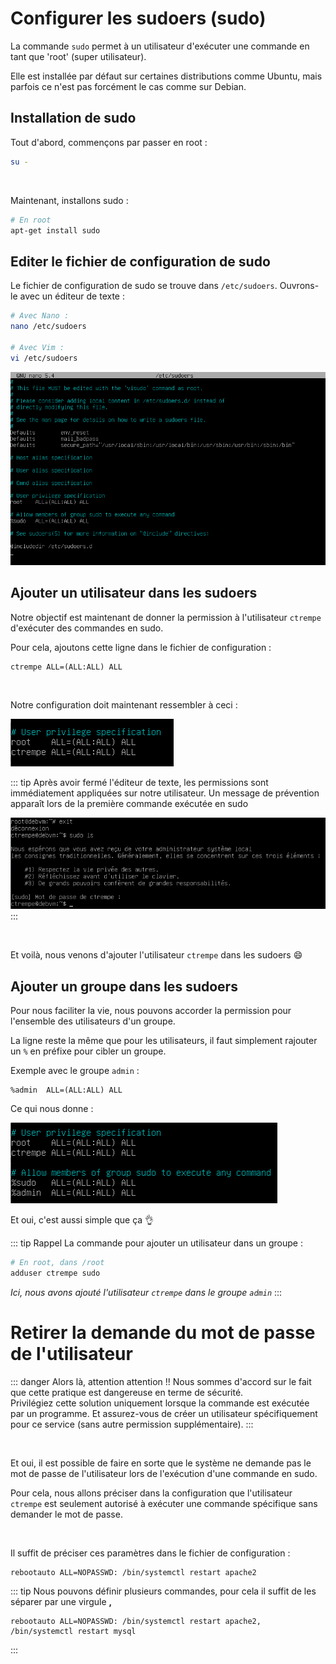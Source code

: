 # Configurer les sudoers (sudo)

La commande `sudo` permet à un utilisateur d'exécuter une commande en tant que 'root' (super utilisateur).

Elle est installée par défaut sur certaines distributions comme Ubuntu, mais parfois ce n'est pas forcément le cas comme sur Debian.

## Installation de sudo
Tout d'abord, commençons par passer en root :
```sh
su -
```

<br>

Maintenant, installons sudo :
```sh
# En root
apt-get install sudo
```

## Editer le fichier de configuration de sudo
Le fichier de configuration de sudo se trouve dans `/etc/sudoers`. Ouvrons-le avec un éditeur de texte :

```sh
# Avec Nano :
nano /etc/sudoers

# Avec Vim :
vi /etc/sudoers
```

![](./assets_sudo/sudoersfile.png)


## Ajouter un utilisateur dans les sudoers
Notre objectif est maintenant de donner la permission à l'utilisateur `ctrempe` d'exécuter des commandes en sudo.

Pour cela, ajoutons cette ligne dans le fichier de configuration :
```
ctrempe ALL=(ALL:ALL) ALL
```

<br>

Notre configuration doit maintenant ressembler à ceci :


![](./assets_sudo/usersudoers.png)


::: tip
Après avoir fermé l'éditeur de texte, les permissions sont immédiatement appliquées sur notre utilisateur. Un message de prévention apparaît lors de la première commande exécutée en sudo

![](./assets_sudo/testsudo.png)
:::

<br>

Et voilà, nous venons d'ajouter l'utilisateur `ctrempe` dans les sudoers 😄


## Ajouter un groupe dans les sudoers
Pour nous faciliter la vie, nous pouvons accorder la permission pour l'ensemble des utilisateurs d'un groupe.

La ligne reste la même que pour les utilisateurs, il faut simplement rajouter un `%` en préfixe pour cibler un groupe.

Exemple avec le groupe `admin` :

```
%admin  ALL=(ALL:ALL) ALL
```

Ce qui nous donne :

![](./assets_sudo/groupsudoers.png)

Et oui, c'est aussi simple que ça 👌

::: tip Rappel
La commande pour ajouter un utilisateur dans un groupe :

```sh
# En root, dans /root
adduser ctrempe sudo
```
*Ici, nous avons ajouté l'utilisateur `ctrempe` dans le groupe `admin`*
:::

# Retirer la demande du mot de passe de l'utilisateur

::: danger Alors là, attention attention !!
Nous sommes d'accord sur le fait que cette pratique est dangereuse en terme de sécurité.
<br>
Privilégiez cette solution uniquement lorsque la commande est exécutée par un programme. Et assurez-vous de créer un utilisateur spécifiquement pour ce service (sans autre permission supplémentaire).
:::

<br>

Et oui, il est possible de faire en sorte que le système ne demande pas le mot de passe de l'utilisateur lors de l'exécution d'une commande en sudo.

Pour cela, nous allons préciser dans la configuration que l'utilisateur `ctrempe` est seulement autorisé à exécuter une commande spécifique sans demander le mot de passe.

<br>

Il suffit de préciser ces paramètres dans le fichier de configuration :

```
rebootauto ALL=NOPASSWD: /bin/systemctl restart apache2
```

::: tip
Nous pouvons définir plusieurs commandes, pour cela il suffit de les séparer par une virgule **,**

```
rebootauto ALL=NOPASSWD: /bin/systemctl restart apache2, /bin/systemctl restart mysql
```
:::